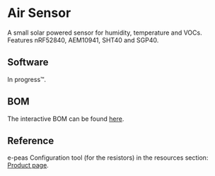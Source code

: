 # Air Sensor
A small solar powered sensor for humidity, temperature and VOCs.  
Features nRF52840, AEM10941, SHT40 and SGP40.

## Software
In progress™.

## BOM
The interactive BOM can be found [here](https://franz.science/airsensor-v1.0-ibom/).  

## Reference
e-peas Configuration tool (for the resistors) in the resources section: [Product page](https://e-peas.com/product/aem10941/).